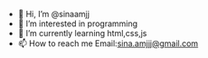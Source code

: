 - 👋 Hi, I’m @sinaamjj
- 👀 I’m interested in programming
- 🌱 I’m currently learning html,css,js
- 📫 How to reach me Email:sina.amjjj@gmail.com
